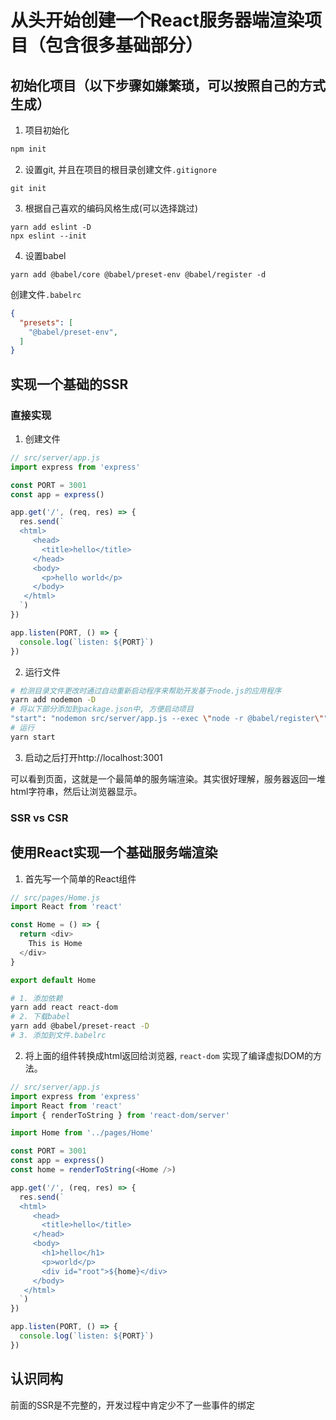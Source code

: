 # 从头开始创建一个React服务器端渲染项目（包含很多基础部分）

## 初始化项目（以下步骤如嫌繁琐，可以按照自己的方式生成）
1. 项目初始化
```sh
npm init
```
2. 设置git, 并且在项目的根目录创建文件`.gitignore`
```
git init
```
3. 根据自己喜欢的编码风格生成(可以选择跳过)
```
yarn add eslint -D
npx eslint --init
```
4. 设置babel
```
yarn add @babel/core @babel/preset-env @babel/register -d
```
创建文件`.babelrc`
```json
{
  "presets": [
    "@babel/preset-env",
  ]
}
```

## 实现一个基础的SSR
### 直接实现

1. 创建文件
```javascript
// src/server/app.js
import express from 'express'

const PORT = 3001
const app = express()

app.get('/', (req, res) => {
  res.send(`
  <html>
     <head>
       <title>hello</title>
     </head>
     <body>
       <p>hello world</p>
     </body>
   </html>
  `)
})

app.listen(PORT, () => {
  console.log(`listen: ${PORT}`)
})

```

2. 运行文件
```sh
# 检测目录文件更改时通过自动重新启动程序来帮助开发基于node.js的应用程序
yarn add nodemon -D
# 将以下部分添加到package.json中, 方便启动项目
"start": "nodemon src/server/app.js --exec \"node -r @babel/register\""
# 运行
yarn start
```

3. 启动之后打开http://localhost:3001

可以看到页面，这就是一个最简单的服务端渲染。其实很好理解，服务器返回一堆html字符串，然后让浏览器显示。

### SSR vs CSR

## 使用React实现一个基础服务端渲染

1. 首先写一个简单的React组件
```js
// src/pages/Home.js
import React from 'react'

const Home = () => {
  return <div>
    This is Home
  </div>
}

export default Home

```
```sh
# 1. 添加依赖
yarn add react react-dom
# 2. 下载babel
yarn add @babel/preset-react -D
# 3. 添加到文件.babelrc
```
2. 将上面的组件转换成html返回给浏览器, `react-dom` 实现了编译虚拟DOM的方法。
```js
// src/server/app.js
import express from 'express'
import React from 'react'
import { renderToString } from 'react-dom/server'

import Home from '../pages/Home'

const PORT = 3001
const app = express()
const home = renderToString(<Home />)

app.get('/', (req, res) => {
  res.send(`
  <html>
     <head>
       <title>hello</title>
     </head>
     <body>
       <h1>hello</h1>
       <p>world</p>
       <div id="root">${home}</div>
     </body>
   </html>
  `)
})

app.listen(PORT, () => {
  console.log(`listen: ${PORT}`)
})

```

## 认识同构
前面的SSR是不完整的，开发过程中肯定少不了一些事件的绑定